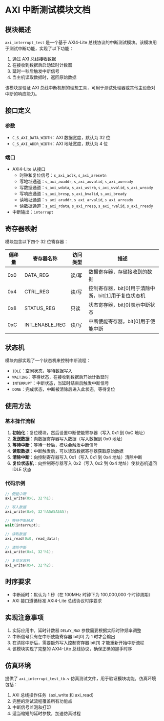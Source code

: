 # AXI 中断测试模块文档

## 模块概述

`axi_interrupt_test` 是一个基于 AXI4-Lite 总线协议的中断测试模块。该模块用于测试中断功能，实现了以下功能：

1. 通过 AXI 总线接收数据
2. 在接收到数据后启动延时计数器
3. 延时一秒后触发中断信号
4. 当主机读取数据时，返回原始数据

该模块是验证 AXI 总线中断机制的理想工具，可用于测试处理器或其他主设备对中断的响应能力。

## 接口定义

### 参数
- `C_S_AXI_DATA_WIDTH`：AXI 数据宽度，默认为 32 位
- `C_S_AXI_ADDR_WIDTH`：AXI 地址宽度，默认为 4 位

### 端口
- AXI4-Lite 从接口
  - 时钟和复位信号：`s_axi_aclk`, `s_axi_aresetn`
  - 写地址通道：`s_axi_awaddr`, `s_axi_awvalid`, `s_axi_awready`
  - 写数据通道：`s_axi_wdata`, `s_axi_wstrb`, `s_axi_wvalid`, `s_axi_wready`
  - 写响应通道：`s_axi_bresp`, `s_axi_bvalid`, `s_axi_bready`
  - 读地址通道：`s_axi_araddr`, `s_axi_arvalid`, `s_axi_arready`
  - 读数据通道：`s_axi_rdata`, `s_axi_rresp`, `s_axi_rvalid`, `s_axi_rready`
- 中断输出：`interrupt`

## 寄存器映射

模块包含以下四个 32 位寄存器：

| 偏移量 | 寄存器名称 | 访问类型 | 描述 |
|--------|------------|----------|------|
| 0x0    | DATA_REG   | 读/写    | 数据寄存器，存储接收到的数据 |
| 0x4    | CTRL_REG   | 读/写    | 控制寄存器，bit[0]用于清除中断，bit[1]用于复位状态机 |
| 0x8    | STATUS_REG | 只读     | 状态寄存器，bit[0]表示中断状态 |
| 0xC    | INT_ENABLE_REG | 读/写 | 中断使能寄存器，bit[0]用于使能中断 |

## 状态机

模块内部实现了一个状态机来控制中断流程：

- `IDLE`：空闲状态，等待数据写入
- `WAITING`：等待状态，在接收到数据后开始计数延时
- `INTERRUPT`：中断状态，当延时结束后触发中断信号
- `DONE`：完成状态，中断被清除后进入此状态，等待复位

## 使用方法

### 基本操作流程

1. **初始化**：复位模块，然后设置中断使能寄存器（写入 0x1 到 0xC 地址）
2. **发送数据**：向数据寄存器写入数据（写入数据到 0x0 地址）
3. **等待中断**：等待一秒后，模块会触发中断信号
4. **读取数据**：中断触发后，可以读取数据寄存器获取原始数据
5. **清除中断**：向控制寄存器写入 0x1（写入 0x1 到 0x4 地址）清除中断
6. **复位状态机**：向控制寄存器写入 0x2（写入 0x2 到 0x4 地址）使状态机返回 IDLE 状态

### 代码示例

```verilog
// 使能中断
axi_write(0xC, 32'h1);

// 写入数据
axi_write(0x0, 32'hA5A5A5A5);

// 等待中断触发
wait(interrupt);

// 读取数据
axi_read(0x0, read_data);

// 清除中断
axi_write(0x4, 32'h1);

// 复位状态机
axi_write(0x4, 32'h2);
```

## 时序要求

- 中断延时：默认为 1 秒（在 100MHz 时钟下为 100,000,000 个时钟周期）
- AXI 接口遵循标准 AXI4-Lite 总线协议时序要求

## 实现注意事项

1. 实际应用中，延时计数器 `DELAY_MAX` 参数需要根据实际时钟频率调整
2. 中断信号只有在中断使能寄存器 bit[0] 为 1 时才会输出
3. 在清除中断后，需要额外写入控制寄存器 bit[1] 才能重新开始中断流程
4. 该模块实现了完整的 AXI4-Lite 总线协议，确保正确的握手时序

## 仿真环境

提供了 `axi_interrupt_test_tb.v` 仿真测试文件，用于验证模块功能。仿真环境包括：

1. AXI 总线操作任务（axi_write 和 axi_read）
2. 完整的测试流程覆盖所有功能点
3. 中断信号监测和打印
4. 适当缩短的延时参数，加速仿真过程 